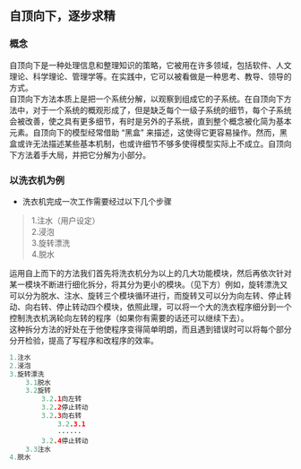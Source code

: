 ## 自顶向下，逐步求精

### 概念
自顶向下是一种处理信息和整理知识的策略，它被用在许多领域，包括软件、人文理论、科学理论、管理学等。在实践中，它可以被看做是一种思考、教导、领导的方式。  
自顶向下方法本质上是把一个系统分解，以观察到组成它的子系统。在自顶向下方法中，对于一个系统的概观形成了，但是缺乏每个一级子系统的细节，每个子系统会被改善，使之具有更多细节，有时是另外的子系统，直到整个概念被化简为基本元素。自顶向下的模型经常借助 “黑盒” 来描述，这使得它更容易操作。然而，黑盒或许无法描述某些基本机制，也或许细节不够多使得模型实际上不成立。自顶向下方法着手大局，并把它分解为小部分。

### 以洗衣机为例

* 洗衣机完成一次工作需要经过以下几个步骤

> 1.注水（用户设定）  
> 2.浸泡  
> 3.旋转漂洗  
> 4.脱水

运用自上而下的方法我们首先将洗衣机分为以上的几大功能模块，然后再依次针对某一模块不断进行细化拆分，将其分为更小的模块。（见下方）例如，旋转漂洗又可以分为脱水、注水、旋转三个模块循环进行，而旋转又可以分为向左转、停止转动、向右转、停止转动四个模块，依照此理，可以将一个大的洗衣程序细分到一个控制洗衣机涡轮向左转的程序（如果你有需要的话还可以继续下去）。  
这种拆分方法的好处在于他使程序变得简单明朗，而且遇到错误时可以将每个部分分开检验，提高了写程序和改程序的效率。  


```C
1.注水
2.浸泡
3.旋转漂洗 
    3.1脱水
    3.2旋转
        3.2.1向左转
        3.2.2停止转动
        3.2.3向右转
            3.2.3.1
            ······
        3.2.4停止转动
    3.3注水
4.脱水